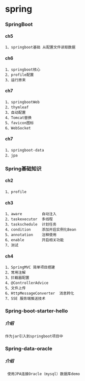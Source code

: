 # spring

### SpringBoot

#### ch5
    1、springboot基础 从配置文件读取数据
    
#### ch6
    1、springboot核心
    2、profile配置
    3、运行原来

#### ch7
    1、springbootWeb
    2、thymleaf
    3、自动配置
    4、Tomcat替换
    5、favicon图标
    6、WebSocket
    
#### ch7
    1、springboot-data
    2、jpa
    
    



### Spring基础知识
#### ch2
    1、profile
    
#### ch3
    1、aware         自动注入
    2、taskexecutor  多线程
    3、taskschedule  计划任务
    4、condition     添加开启实例化Bean
    5、annotation    注释使用
    6、enable        开启相关功能   
    7、测试

#### ch4


    1、SpringMVC 简单项目搭建
    2、常用注解
    3、拦截器配置
    4、@ControllerAdvice
    5、文件上传
    6、HttpMessageConverter  消息转化
    7、SSE 服务端推送技术 

### Spring-boot-starter-hello

##### 介绍
    作为jar引入到springboot项目中
    
    
    
### Spring-data-oracle


##### 介绍
     使用JPA连接Oracle（mysql）数据库demo
        